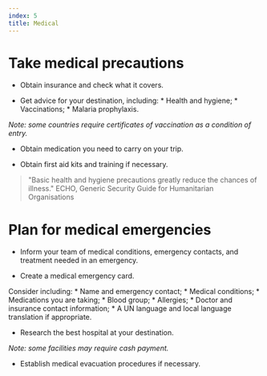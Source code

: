 ```yaml
---
index: 5
title: Medical
---
```

# Take medical precautions

*	Obtain insurance and check what it covers.

*   Get advice for your destination, including: 
		*	Health and hygiene;
		*	Vaccinations;
        *	Malaria prophylaxis.
        
*Note: some countries require certificates of vaccination as a condition of entry.*

*   Obtain medication you need to carry on your trip.

*	Obtain first aid kits and training if necessary. 

> "Basic health and hygiene precautions greatly reduce
the chances of illness." ECHO, Generic Security Guide for Humanitarian Organisations

# Plan for medical emergencies 

*   Inform your team of medical conditions, emergency contacts, and treatment needed in an emergency.

*   Create a medical emergency card. 

Consider including:
		*	Name and emergency contact;
		*	Medical conditions; 
		*	Medications you are taking;
		*	Blood group;
		*	Allergies; 
		*	Doctor and insurance contact information;
        *	A UN language and local language translation if appropriate. 

*	Research the best hospital at your destination.

*Note: some facilities may require cash payment.*

*	Establish medical evacuation procedures if necessary.